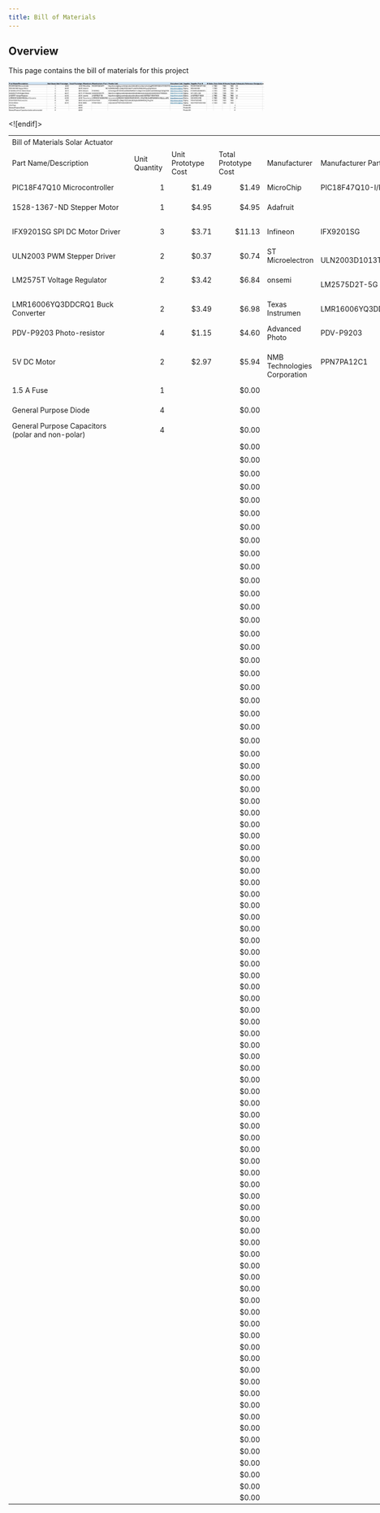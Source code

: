 ```yaml
---
title: Bill of Materials
---
```

## Overview
This page contains the bill of materials for this project 

![BOM](./assets/images/image_2025-03-01_002223252.jpg)



<html xmlns:v="urn:schemas-microsoft-com:vml"
xmlns:o="urn:schemas-microsoft-com:office:office"
xmlns:x="urn:schemas-microsoft-com:office:excel"
xmlns="http://www.w3.org/TR/REC-html40">

<head>
<meta http-equiv=Content-Type content="text/html; charset=windows-1252">
<meta name=ProgId content=Excel.Sheet>
<meta name=Generator content="Microsoft Excel 15">
<link id=Main-File rel=Main-File
href="../Bill%20of%20Materials%20Solar%20Actuator.htm">
<link rel=File-List href=filelist.xml>
<link rel=Stylesheet href=stylesheet.css>
<style>
<!--table
	{mso-displayed-decimal-separator:"\.";
	mso-displayed-thousand-separator:"\,";}
@page
	{margin:.75in .7in .75in .7in;
	mso-header-margin:.3in;
	mso-footer-margin:.3in;}
-->
</style>
<![if !supportTabStrip]><script language="JavaScript">
<!--
function fnUpdateTabs()
 {
  if (parent.window.g_iIEVer>=4) {
   if (parent.document.readyState=="complete"
    && parent.frames['frTabs'].document.readyState=="complete")
   parent.fnSetActiveSheet(0);
  else
   window.setTimeout("fnUpdateTabs();",150);
 }
}

if (window.name!="frSheet")
 window.location.replace("../Bill%20of%20Materials%20Solar%20Actuator.htm");
else
 fnUpdateTabs();
//-->
</script>
<![endif]>
</head>

<body link="#0563C1" vlink="#954F72">

<table border=0 cellpadding=0 cellspacing=0 width=2262 style='border-collapse:
 collapse;table-layout:fixed;width:1697pt'>
 <col width=341 style='mso-width-source:userset;mso-width-alt:12117;width:256pt'>
 <col width=80 style='mso-width-source:userset;mso-width-alt:2844;width:60pt'>
 <col width=116 style='mso-width-source:userset;mso-width-alt:4124;width:87pt'>
 <col width=122 style='mso-width-source:userset;mso-width-alt:4323;width:91pt'>
 <col width=80 style='mso-width-source:userset;mso-width-alt:2844;width:60pt'>
 <col width=146 style='mso-width-source:userset;mso-width-alt:5205;width:110pt'>
 <col width=553 style='mso-width-source:userset;mso-width-alt:19655;width:415pt'>
 <col width=116 style='mso-width-source:userset;mso-width-alt:4124;width:87pt'>
 <col width=66 style='mso-width-source:userset;mso-width-alt:2360;width:50pt'>
 <col width=144 style='mso-width-source:userset;mso-width-alt:5120;width:108pt'>
 <col width=61 style='mso-width-source:userset;mso-width-alt:2161;width:46pt'>
 <col width=80 style='mso-width-source:userset;mso-width-alt:2844;width:60pt'>
 <col width=67 style='mso-width-source:userset;mso-width-alt:2389;width:50pt'>
 <col width=50 style='mso-width-source:userset;mso-width-alt:1763;width:37pt'>
 <col width=240 style='mso-width-source:userset;mso-width-alt:8533;width:180pt'>
 <tr height=21 style='mso-height-source:userset;height:15.75pt'>
  <td colspan=15 height=21 class=xl77 width=2262 style='height:15.75pt;
  width:1697pt'>Bill of Materials Solar Actuator</td>
 </tr>
 <tr height=21 style='mso-height-source:userset;height:15.75pt'>
  <td height=21 class=xl65 style='height:15.75pt'>Part Name/Description</td>
  <td class=xl65>Unit Quantity</td>
  <td class=xl65>Unit Prototype Cost</td>
  <td class=xl65>Total Prototype Cost</td>
  <td class=xl65>Manufacturer</td>
  <td class=xl65>Manufacturer Part #</td>
  <td class=xl65>Vendor Link</td>
  <td class=xl65>Datasheet Link</td>
  <td class=xl65>Supplier</td>
  <td class=xl65>Supplier Part #</td>
  <td class=xl65># Ordered</td>
  <td class=xl65>Date Ordered</td>
  <td class=xl65># Received</td>
  <td class=xl65>Surplus</td>
  <td class=xl65>Schematic Reference Designators</td>
 </tr>
 <tr height=21 style='mso-height-source:userset;height:15.75pt'>
  <td height=21 class=xl66 style='height:15.75pt'>PIC18F47Q10 Microcontroller</td>
  <td class=xl67 align=right>1</td>
  <td class=xl68 align=right>$1.49</td>
  <td class=xl68 align=right>$1.49</td>
  <td class=xl66>MicroChip</td>
  <td class=xl66>PIC18F47Q10-I/PT</td>
  <td>https://www.digikey.com/en/products/detail/microchip-technology/PIC18F47Q10-I-PT/10187786</td>
  <td class=xl70><a
  href="https://ww1.microchip.com/downloads/en/DeviceDoc/PIC18F27-47Q10-Data-Sheet-40002043E.pdf"
  target="_parent">https://ww1.microchip.co<span style='display:none'>m/downloads/en/DeviceDoc/PIC18F27-47Q10-Data-Sheet-40002043E.pdf</span></a></td>
  <td class=xl66>Digikey</td>
  <td class=xl66>PIC18F47Q10-I/PT-ND</td>
  <td class=xl66 align=right>2</td>
  <td class=xl69>TBD</td>
  <td class=xl66>TBD</td>
  <td class=xl67>TBD</td>
  <td class=xl66>U4</td>
 </tr>
 <tr height=21 style='mso-height-source:userset;height:15.75pt'>
  <td height=21 class=xl66 style='height:15.75pt'>1528-1367-ND Stepper Motor</td>
  <td class=xl67 align=right>1</td>
  <td class=xl68 align=right>$4.95</td>
  <td class=xl68 align=right>$4.95</td>
  <td class=xl72>Adafruit</td>
  <td class=xl66 align=right>918</td>
  <td class=xl71 width=553 style='width:415pt'>https://www.digikey.com/en/products/detail/adafruit-industries-llc/918/5629415?s=N4IgTCBcDaIIwFYwA4C0cDMA2A7KgcgCIgC6AvkA</td>
  <td class=xl70><a
  href="https://mm.digikey.com/Volume0/opasdata/d220001/medias/docus/1861/918_Web.pdf"
  target="_parent">https://mm.digikey.com/<span style='display:none'>Volume0/opasdata/d220001/medias/docus/1861/918_Web.pdf</span></a></td>
  <td class=xl72>Digikey</td>
  <td class=xl72>1528-1367-ND</td>
  <td class=xl66 align=right>1</td>
  <td class=xl73>TBD</td>
  <td class=xl72>TBD</td>
  <td class=xl72>TBD</td>
  <td class=xl72>P4</td>
 </tr>
 <tr height=21 style='mso-height-source:userset;height:15.75pt'>
  <td height=21 class=xl72 style='height:15.75pt'>IFX9201SG SPI DC Motor Driver</td>
  <td class=xl67 align=right>3</td>
  <td class=xl68 align=right>$3.71</td>
  <td class=xl68 align=right>$11.13</td>
  <td class=xl72>Infineon</td>
  <td class=xl72>IFX9201SG</td>
  <td class=xl71 width=553 style='width:415pt'>https://www.digikey.com/en/products/detail/infineon-technologies/IFX9201SGAUMA1/5415542?s=N4IgTCBcDaIJIDEAaBOMAGAjAZQOIgF0BfIA</td>
  <td class=xl70><a
  href="https://www.infineon.com/dgdl/Infineon-IFX9201SG-DS-v01_01-EN.pdf?fileId=5546d4624cb7f111014d2e8916795dea&amp;ack=t"
  target="_parent">https://www.infineon.co<span style='display:none'>m/dgdl/Infineon-IFX9201SG-DS-v01_01-EN.pdf?fileId=5546d4624cb7f111014d2e8916795dea&amp;ack=t</span></a></td>
  <td class=xl72>Digikey</td>
  <td class=xl74 width=144 style='width:108pt'>	<br>
    IFX9201SGAUMA1TR-ND</td>
  <td class=xl66 align=right>3</td>
  <td class=xl73>TBD</td>
  <td class=xl72>TBD</td>
  <td class=xl72>TBD</td>
  <td class=xl72>U1</td>
 </tr>
 <tr height=21 style='mso-height-source:userset;height:15.75pt'>
  <td height=21 class=xl72 style='height:15.75pt'>ULN2003 PWM Stepper Driver</td>
  <td class=xl67 align=right>2</td>
  <td class=xl68 align=right>$0.37</td>
  <td class=xl68 align=right>$0.74</td>
  <td class=xl72>ST Microelectron<span style='display:none'>ics</span></td>
  <td class=xl74 width=146 style='width:110pt'>	<br>
    ULN2003D1013TR</td>
  <td>https://www.digikey.com/en/products/detail/stmicroelectronics/ULN2003D1013TR/599284</td>
  <td class=xl70><a
  href="https://www.st.com/content/ccc/resource/technical/document/datasheet/f3/6e/c8/64/4d/b3/4e/38/CD00001244.pdf/files/CD00001244.pdf/jcr:content/translations/en.CD00001244.pdf"
  target="_parent">https://www.st.com/cont<span style='display:none'>ent/ccc/resource/technical/document/datasheet/f3/6e/c8/64/4d/b3/4e/38/CD00001244.pdf/files/CD00001244.pdf/jcr:content/translations/en.CD00001244.pdf</span></a></td>
  <td class=xl72>Digikey</td>
  <td class=xl72>497-2345-2-ND</td>
  <td class=xl66 align=right>2</td>
  <td class=xl73>TBD</td>
  <td class=xl72>TDB</td>
  <td class=xl72>TBD</td>
  <td class=xl66></td>
 </tr>
 <tr height=21 style='mso-height-source:userset;height:15.75pt'>
  <td height=21 class=xl72 style='height:15.75pt'>LM2575T Voltage Regulator</td>
  <td class=xl67 align=right>2</td>
  <td class=xl68 align=right>$3.42</td>
  <td class=xl68 align=right>$6.84</td>
  <td class=xl72>onsemi</td>
  <td class=xl74 width=146 style='width:110pt'>	<br>
    LM2575D2T-5G</td>
  <td>https://www.digikey.com/en/products/detail/onsemi/LM2575D2T-5G/1476689</td>
  <td class=xl70><a href="https://www.onsemi.com/pdf/datasheet/lm2575-d.pdf"
  target="_parent">https://www.onsemi.com<span style='display:none'>/pdf/datasheet/lm2575-d.pdf</span></a></td>
  <td class=xl72>Digikey</td>
  <td class=xl74 width=144 style='width:108pt'>	<br>
    LM2575D2T-5GOS-ND</td>
  <td class=xl66 align=right>2</td>
  <td class=xl73>TBD</td>
  <td class=xl72>TBD</td>
  <td class=xl72>TBD</td>
  <td class=xl72>U3</td>
 </tr>
 <tr height=21 style='mso-height-source:userset;height:15.75pt'>
  <td height=21 class=xl72 style='height:15.75pt'>LMR16006YQ3DDCRQ1 Buck
  Converter</td>
  <td class=xl67 align=right>2</td>
  <td class=xl68 align=right>$3.49</td>
  <td class=xl68 align=right>$6.98</td>
  <td class=xl72>Texas Instrumen<span style='display:none'>ts</span></td>
  <td class=xl72>LMR16006YQ3DDCRQ1</td>
  <td class=xl71 width=553 style='width:415pt'>https://www.digikey.com/en/products/detail/texas-instruments/LMR16006YQ3DDCRQ1/5395814?s=N4IgTCBcDaIDIFkBKBGAbABg2gmgRQGYARIgYSTxRAF0BfIA</td>
  <td class=xl70><a
  href="https://www.ti.com/general/docs/suppproductinfo.tsp?distId=10&amp;gotoUrl=https%3A%2F%2Fwww.ti.com%2Flit%2Fgpn%2Flmr16006y-q1"
  target="_parent">https://www.ti.com/gener<span style='display:none'>al/docs/suppproductinfo.tsp?distId=10&amp;gotoUrl=https%3A%2F%2Fwww.ti.com%2Flit%2Fgpn%2Flmr16006y-q1</span></a></td>
  <td class=xl72>Digikey</td>
  <td class=xl74 width=144 style='width:108pt'>	<br>
    296-42514-2-ND</td>
  <td class=xl66 align=right>2</td>
  <td class=xl73>TBD</td>
  <td class=xl72>TBD</td>
  <td class=xl72>TBD</td>
  <td class=xl66>S1</td>
 </tr>
 <tr height=21 style='mso-height-source:userset;height:15.75pt'>
  <td height=21 class=xl72 style='height:15.75pt'>PDV-P9203 Photo-resistor</td>
  <td class=xl67 align=right>4</td>
  <td class=xl68 align=right>$1.15</td>
  <td class=xl68 align=right>$4.60</td>
  <td class=xl72>Advanced Photo<span style='display:none'>nix</span></td>
  <td class=xl72>PDV-P9203</td>
  <td class=xl71 width=553 style='width:415pt'>https://www.digikey.com/en/products/detail/advanced-photonix/PDV-P9203/480628?s=N4IgTCBcDaIAoBEBqBaOBOMAGAzCAugL5A</td>
  <td class=xl70><a
  href="https://www.advancedphotonix.com/wp-content/uploads/2015/07/DS-PDV-P9203.pdf"
  target="_parent">https://www.advancedph<span style='display:none'>otonix.com/wp-content/uploads/2015/07/DS-PDV-P9203.pdf</span></a></td>
  <td class=xl72>Digikey</td>
  <td class=xl74 width=144 style='width:108pt'>	<br>
    PDV-P9203-ND</td>
  <td class=xl66 align=right>4</td>
  <td class=xl73>TBD</td>
  <td class=xl72>TBD</td>
  <td class=xl72>TBD</td>
  <td class=xl66></td>
 </tr>
 <tr height=21 style='mso-height-source:userset;height:15.75pt'>
  <td height=21 class=xl72 style='height:15.75pt'>5V DC Motor</td>
  <td class=xl67 align=right>2</td>
  <td class=xl68 align=right>$2.97</td>
  <td class=xl68 align=right>$5.94</td>
  <td class=xl75 width=80 style='width:60pt'>	<br>
    NMB Technologies Corporation</td>
  <td class=xl72>PPN7PA12C1</td>
  <td class=xl71 width=553 style='width:415pt'>https://www.digikey.com/en/products/detail/nmb-technologies-corporation/PPN7PA12C1/2417079</td>
  <td class=xl70><a
  href="https://mm.digikey.com/Volume0/opasdata/d220001/medias/docus/6448/ppn7%20Datasheet.pdf"
  target="_parent">https://mm.digikey.com/<span style='display:none'>Volume0/opasdata/d220001/medias/docus/6448/ppn7%20Datasheet.pdf</span></a></td>
  <td class=xl72>Digikey</td>
  <td class=xl75 width=144 style='width:108pt'>	<br>
    942-PPN7PA12C1-ND</td>
  <td class=xl72 align=right>2</td>
  <td class=xl73>TBD</td>
  <td class=xl72>TBD</td>
  <td class=xl76>TBD</td>
  <td></td>
 </tr>
 <tr height=21 style='mso-height-source:userset;height:15.75pt'>
  <td height=21 class=xl72 style='height:15.75pt'>1.5 A Fuse</td>
  <td class=xl67 align=right>1</td>
  <td class=xl68></td>
  <td class=xl68 align=right>$0.00</td>
  <td colspan=4 style='mso-ignore:colspan'></td>
  <td class=xl72>Peralta 109</td>
  <td colspan=2 style='mso-ignore:colspan'></td>
  <td class=xl69></td>
  <td></td>
  <td class=xl67 align=right>-1</td>
  <td></td>
 </tr>
 <tr height=21 style='mso-height-source:userset;height:15.75pt'>
  <td height=21 class=xl72 style='height:15.75pt'>General Purpose Diode</td>
  <td class=xl67 align=right>4</td>
  <td class=xl68></td>
  <td class=xl68 align=right>$0.00</td>
  <td colspan=4 style='mso-ignore:colspan'></td>
  <td class=xl72>Peralta 109</td>
  <td colspan=2 style='mso-ignore:colspan'></td>
  <td class=xl69></td>
  <td></td>
  <td class=xl67 align=right>-4</td>
  <td></td>
 </tr>
 <tr height=21 style='mso-height-source:userset;height:15.75pt'>
  <td height=21 class=xl66 style='height:15.75pt'>General Purpose Capacitors
  (polar and non-polar)</td>
  <td class=xl67 align=right>4</td>
  <td class=xl68></td>
  <td class=xl68 align=right>$0.00</td>
  <td colspan=4 style='mso-ignore:colspan'></td>
  <td class=xl72>Peralta 109</td>
  <td colspan=2 style='mso-ignore:colspan'></td>
  <td class=xl69></td>
  <td></td>
  <td class=xl67 align=right>-4</td>
  <td></td>
 </tr>
 <tr height=21 style='mso-height-source:userset;height:15.75pt'>
  <td height=21 style='height:15.75pt'></td>
  <td class=xl67></td>
  <td class=xl68></td>
  <td class=xl68 align=right>$0.00</td>
  <td colspan=7 style='mso-ignore:colspan'></td>
  <td class=xl69></td>
  <td></td>
  <td class=xl67 align=right>0</td>
  <td></td>
 </tr>
 <tr height=21 style='mso-height-source:userset;height:15.75pt'>
  <td height=21 style='height:15.75pt'></td>
  <td class=xl67></td>
  <td class=xl68></td>
  <td class=xl68 align=right>$0.00</td>
  <td colspan=7 style='mso-ignore:colspan'></td>
  <td class=xl69></td>
  <td></td>
  <td class=xl67 align=right>0</td>
  <td></td>
 </tr>
 <tr height=21 style='mso-height-source:userset;height:15.75pt'>
  <td height=21 style='height:15.75pt'></td>
  <td class=xl67></td>
  <td class=xl68></td>
  <td class=xl68 align=right>$0.00</td>
  <td colspan=7 style='mso-ignore:colspan'></td>
  <td class=xl69></td>
  <td></td>
  <td class=xl67 align=right>0</td>
  <td></td>
 </tr>
 <tr height=21 style='mso-height-source:userset;height:15.75pt'>
  <td height=21 style='height:15.75pt'></td>
  <td class=xl67></td>
  <td class=xl68></td>
  <td class=xl68 align=right>$0.00</td>
  <td colspan=7 style='mso-ignore:colspan'></td>
  <td class=xl69></td>
  <td></td>
  <td class=xl67 align=right>0</td>
  <td></td>
 </tr>
 <tr height=21 style='mso-height-source:userset;height:15.75pt'>
  <td height=21 style='height:15.75pt'></td>
  <td class=xl67></td>
  <td class=xl68></td>
  <td class=xl68 align=right>$0.00</td>
  <td colspan=7 style='mso-ignore:colspan'></td>
  <td class=xl69></td>
  <td></td>
  <td class=xl67 align=right>0</td>
  <td></td>
 </tr>
 <tr height=21 style='mso-height-source:userset;height:15.75pt'>
  <td height=21 style='height:15.75pt'></td>
  <td class=xl67></td>
  <td class=xl68></td>
  <td class=xl68 align=right>$0.00</td>
  <td colspan=7 style='mso-ignore:colspan'></td>
  <td class=xl69></td>
  <td></td>
  <td class=xl67 align=right>0</td>
  <td></td>
 </tr>
 <tr height=21 style='mso-height-source:userset;height:15.75pt'>
  <td height=21 style='height:15.75pt'></td>
  <td class=xl67></td>
  <td class=xl68></td>
  <td class=xl68 align=right>$0.00</td>
  <td colspan=7 style='mso-ignore:colspan'></td>
  <td class=xl69></td>
  <td></td>
  <td class=xl67 align=right>0</td>
  <td></td>
 </tr>
 <tr height=21 style='mso-height-source:userset;height:15.75pt'>
  <td height=21 style='height:15.75pt'></td>
  <td class=xl67></td>
  <td class=xl68></td>
  <td class=xl68 align=right>$0.00</td>
  <td colspan=7 style='mso-ignore:colspan'></td>
  <td class=xl69></td>
  <td></td>
  <td class=xl67 align=right>0</td>
  <td></td>
 </tr>
 <tr height=21 style='mso-height-source:userset;height:15.75pt'>
  <td height=21 style='height:15.75pt'></td>
  <td class=xl67></td>
  <td class=xl68></td>
  <td class=xl68 align=right>$0.00</td>
  <td colspan=7 style='mso-ignore:colspan'></td>
  <td class=xl69></td>
  <td></td>
  <td class=xl67 align=right>0</td>
  <td></td>
 </tr>
 <tr height=21 style='mso-height-source:userset;height:15.75pt'>
  <td height=21 style='height:15.75pt'></td>
  <td class=xl67></td>
  <td class=xl68></td>
  <td class=xl68 align=right>$0.00</td>
  <td colspan=7 style='mso-ignore:colspan'></td>
  <td class=xl69></td>
  <td></td>
  <td class=xl67 align=right>0</td>
  <td></td>
 </tr>
 <tr height=21 style='mso-height-source:userset;height:15.75pt'>
  <td height=21 style='height:15.75pt'></td>
  <td class=xl67></td>
  <td class=xl68></td>
  <td class=xl68 align=right>$0.00</td>
  <td colspan=7 style='mso-ignore:colspan'></td>
  <td class=xl69></td>
  <td></td>
  <td class=xl67 align=right>0</td>
  <td></td>
 </tr>
 <tr height=21 style='mso-height-source:userset;height:15.75pt'>
  <td height=21 style='height:15.75pt'></td>
  <td class=xl67></td>
  <td class=xl68></td>
  <td class=xl68 align=right>$0.00</td>
  <td colspan=7 style='mso-ignore:colspan'></td>
  <td class=xl69></td>
  <td></td>
  <td class=xl67 align=right>0</td>
  <td></td>
 </tr>
 <tr height=21 style='mso-height-source:userset;height:15.75pt'>
  <td height=21 style='height:15.75pt'></td>
  <td class=xl67></td>
  <td class=xl68></td>
  <td class=xl68 align=right>$0.00</td>
  <td colspan=7 style='mso-ignore:colspan'></td>
  <td class=xl69></td>
  <td></td>
  <td class=xl67 align=right>0</td>
  <td></td>
 </tr>
 <tr height=21 style='mso-height-source:userset;height:15.75pt'>
  <td height=21 style='height:15.75pt'></td>
  <td class=xl67></td>
  <td class=xl68></td>
  <td class=xl68 align=right>$0.00</td>
  <td colspan=7 style='mso-ignore:colspan'></td>
  <td class=xl69></td>
  <td></td>
  <td class=xl67 align=right>0</td>
  <td></td>
 </tr>
 <tr height=21 style='mso-height-source:userset;height:15.75pt'>
  <td height=21 style='height:15.75pt'></td>
  <td class=xl67></td>
  <td class=xl68></td>
  <td class=xl68 align=right>$0.00</td>
  <td colspan=7 style='mso-ignore:colspan'></td>
  <td class=xl69></td>
  <td></td>
  <td class=xl67 align=right>0</td>
  <td></td>
 </tr>
 <tr height=21 style='mso-height-source:userset;height:15.75pt'>
  <td height=21 style='height:15.75pt'></td>
  <td class=xl67></td>
  <td class=xl68></td>
  <td class=xl68 align=right>$0.00</td>
  <td colspan=7 style='mso-ignore:colspan'></td>
  <td class=xl69></td>
  <td></td>
  <td class=xl67 align=right>0</td>
  <td></td>
 </tr>
 <tr height=21 style='mso-height-source:userset;height:15.75pt'>
  <td height=21 style='height:15.75pt'></td>
  <td class=xl67></td>
  <td class=xl68></td>
  <td class=xl68 align=right>$0.00</td>
  <td colspan=7 style='mso-ignore:colspan'></td>
  <td class=xl69></td>
  <td></td>
  <td class=xl67 align=right>0</td>
  <td></td>
 </tr>
 <tr height=21 style='mso-height-source:userset;height:15.75pt'>
  <td height=21 style='height:15.75pt'></td>
  <td class=xl67></td>
  <td class=xl68></td>
  <td class=xl68 align=right>$0.00</td>
  <td colspan=7 style='mso-ignore:colspan'></td>
  <td class=xl69></td>
  <td></td>
  <td class=xl67 align=right>0</td>
  <td></td>
 </tr>
 <tr height=21 style='mso-height-source:userset;height:15.75pt'>
  <td height=21 style='height:15.75pt'></td>
  <td class=xl67></td>
  <td class=xl68></td>
  <td class=xl68 align=right>$0.00</td>
  <td colspan=7 style='mso-ignore:colspan'></td>
  <td class=xl69></td>
  <td></td>
  <td class=xl67 align=right>0</td>
  <td></td>
 </tr>
 <tr height=21 style='mso-height-source:userset;height:15.75pt'>
  <td height=21 style='height:15.75pt'></td>
  <td class=xl67></td>
  <td class=xl68></td>
  <td class=xl68 align=right>$0.00</td>
  <td colspan=7 style='mso-ignore:colspan'></td>
  <td class=xl69></td>
  <td></td>
  <td class=xl67 align=right>0</td>
  <td></td>
 </tr>
 <tr height=21 style='mso-height-source:userset;height:15.75pt'>
  <td height=21 style='height:15.75pt'></td>
  <td class=xl67></td>
  <td class=xl68></td>
  <td class=xl68 align=right>$0.00</td>
  <td colspan=7 style='mso-ignore:colspan'></td>
  <td class=xl69></td>
  <td></td>
  <td class=xl67 align=right>0</td>
  <td></td>
 </tr>
 <tr height=21 style='mso-height-source:userset;height:15.75pt'>
  <td height=21 style='height:15.75pt'></td>
  <td class=xl67></td>
  <td class=xl68></td>
  <td class=xl68 align=right>$0.00</td>
  <td colspan=7 style='mso-ignore:colspan'></td>
  <td class=xl69></td>
  <td></td>
  <td class=xl67 align=right>0</td>
  <td></td>
 </tr>
 <tr height=21 style='mso-height-source:userset;height:15.75pt'>
  <td height=21 style='height:15.75pt'></td>
  <td class=xl67></td>
  <td class=xl68></td>
  <td class=xl68 align=right>$0.00</td>
  <td colspan=7 style='mso-ignore:colspan'></td>
  <td class=xl69></td>
  <td></td>
  <td class=xl67 align=right>0</td>
  <td></td>
 </tr>
 <tr height=21 style='mso-height-source:userset;height:15.75pt'>
  <td height=21 style='height:15.75pt'></td>
  <td class=xl67></td>
  <td class=xl68></td>
  <td class=xl68 align=right>$0.00</td>
  <td colspan=7 style='mso-ignore:colspan'></td>
  <td class=xl69></td>
  <td></td>
  <td class=xl67 align=right>0</td>
  <td></td>
 </tr>
 <tr height=18 style='height:13.2pt'>
  <td height=18 style='height:13.2pt'></td>
  <td class=xl67></td>
  <td class=xl68></td>
  <td class=xl68 align=right>$0.00</td>
  <td colspan=7 style='mso-ignore:colspan'></td>
  <td class=xl69></td>
  <td></td>
  <td class=xl67 align=right>0</td>
  <td></td>
 </tr>
 <tr height=18 style='height:13.2pt'>
  <td height=18 style='height:13.2pt'></td>
  <td class=xl67></td>
  <td class=xl68></td>
  <td class=xl68 align=right>$0.00</td>
  <td colspan=7 style='mso-ignore:colspan'></td>
  <td class=xl69></td>
  <td></td>
  <td class=xl67 align=right>0</td>
  <td></td>
 </tr>
 <tr height=18 style='height:13.2pt'>
  <td height=18 style='height:13.2pt'></td>
  <td class=xl67></td>
  <td class=xl68></td>
  <td class=xl68 align=right>$0.00</td>
  <td colspan=7 style='mso-ignore:colspan'></td>
  <td class=xl69></td>
  <td></td>
  <td class=xl67 align=right>0</td>
  <td></td>
 </tr>
 <tr height=18 style='height:13.2pt'>
  <td height=18 style='height:13.2pt'></td>
  <td class=xl67></td>
  <td class=xl68></td>
  <td class=xl68 align=right>$0.00</td>
  <td colspan=7 style='mso-ignore:colspan'></td>
  <td class=xl69></td>
  <td></td>
  <td class=xl67 align=right>0</td>
  <td></td>
 </tr>
 <tr height=18 style='height:13.2pt'>
  <td height=18 style='height:13.2pt'></td>
  <td class=xl67></td>
  <td class=xl68></td>
  <td class=xl68 align=right>$0.00</td>
  <td colspan=7 style='mso-ignore:colspan'></td>
  <td class=xl69></td>
  <td></td>
  <td class=xl67 align=right>0</td>
  <td></td>
 </tr>
 <tr height=18 style='height:13.2pt'>
  <td height=18 style='height:13.2pt'></td>
  <td class=xl67></td>
  <td class=xl68></td>
  <td class=xl68 align=right>$0.00</td>
  <td colspan=7 style='mso-ignore:colspan'></td>
  <td class=xl69></td>
  <td></td>
  <td class=xl67 align=right>0</td>
  <td></td>
 </tr>
 <tr height=18 style='height:13.2pt'>
  <td height=18 style='height:13.2pt'></td>
  <td class=xl67></td>
  <td class=xl68></td>
  <td class=xl68 align=right>$0.00</td>
  <td colspan=7 style='mso-ignore:colspan'></td>
  <td class=xl69></td>
  <td></td>
  <td class=xl67 align=right>0</td>
  <td></td>
 </tr>
 <tr height=18 style='height:13.2pt'>
  <td height=18 style='height:13.2pt'></td>
  <td class=xl67></td>
  <td class=xl68></td>
  <td class=xl68 align=right>$0.00</td>
  <td colspan=7 style='mso-ignore:colspan'></td>
  <td class=xl69></td>
  <td></td>
  <td class=xl67 align=right>0</td>
  <td></td>
 </tr>
 <tr height=18 style='height:13.2pt'>
  <td height=18 style='height:13.2pt'></td>
  <td class=xl67></td>
  <td class=xl68></td>
  <td class=xl68 align=right>$0.00</td>
  <td colspan=7 style='mso-ignore:colspan'></td>
  <td class=xl69></td>
  <td></td>
  <td class=xl67 align=right>0</td>
  <td></td>
 </tr>
 <tr height=18 style='height:13.2pt'>
  <td height=18 style='height:13.2pt'></td>
  <td class=xl67></td>
  <td class=xl68></td>
  <td class=xl68 align=right>$0.00</td>
  <td colspan=7 style='mso-ignore:colspan'></td>
  <td class=xl69></td>
  <td></td>
  <td class=xl67 align=right>0</td>
  <td></td>
 </tr>
 <tr height=18 style='height:13.2pt'>
  <td height=18 style='height:13.2pt'></td>
  <td class=xl67></td>
  <td class=xl68></td>
  <td class=xl68 align=right>$0.00</td>
  <td colspan=7 style='mso-ignore:colspan'></td>
  <td class=xl69></td>
  <td></td>
  <td class=xl67 align=right>0</td>
  <td></td>
 </tr>
 <tr height=18 style='height:13.2pt'>
  <td height=18 style='height:13.2pt'></td>
  <td class=xl67></td>
  <td class=xl68></td>
  <td class=xl68 align=right>$0.00</td>
  <td colspan=7 style='mso-ignore:colspan'></td>
  <td class=xl69></td>
  <td></td>
  <td class=xl67 align=right>0</td>
  <td></td>
 </tr>
 <tr height=18 style='height:13.2pt'>
  <td height=18 style='height:13.2pt'></td>
  <td class=xl67></td>
  <td class=xl68></td>
  <td class=xl68 align=right>$0.00</td>
  <td colspan=7 style='mso-ignore:colspan'></td>
  <td class=xl69></td>
  <td></td>
  <td class=xl67 align=right>0</td>
  <td></td>
 </tr>
 <tr height=18 style='height:13.2pt'>
  <td height=18 style='height:13.2pt'></td>
  <td class=xl67></td>
  <td class=xl68></td>
  <td class=xl68 align=right>$0.00</td>
  <td colspan=7 style='mso-ignore:colspan'></td>
  <td class=xl69></td>
  <td></td>
  <td class=xl67 align=right>0</td>
  <td></td>
 </tr>
 <tr height=18 style='height:13.2pt'>
  <td height=18 style='height:13.2pt'></td>
  <td class=xl67></td>
  <td class=xl68></td>
  <td class=xl68 align=right>$0.00</td>
  <td colspan=7 style='mso-ignore:colspan'></td>
  <td class=xl69></td>
  <td></td>
  <td class=xl67 align=right>0</td>
  <td></td>
 </tr>
 <tr height=18 style='height:13.2pt'>
  <td height=18 style='height:13.2pt'></td>
  <td class=xl67></td>
  <td class=xl68></td>
  <td class=xl68 align=right>$0.00</td>
  <td colspan=7 style='mso-ignore:colspan'></td>
  <td class=xl69></td>
  <td></td>
  <td class=xl67 align=right>0</td>
  <td></td>
 </tr>
 <tr height=18 style='height:13.2pt'>
  <td height=18 style='height:13.2pt'></td>
  <td class=xl67></td>
  <td class=xl68></td>
  <td class=xl68 align=right>$0.00</td>
  <td colspan=7 style='mso-ignore:colspan'></td>
  <td class=xl69></td>
  <td></td>
  <td class=xl67 align=right>0</td>
  <td></td>
 </tr>
 <tr height=18 style='height:13.2pt'>
  <td height=18 style='height:13.2pt'></td>
  <td class=xl67></td>
  <td class=xl68></td>
  <td class=xl68 align=right>$0.00</td>
  <td colspan=7 style='mso-ignore:colspan'></td>
  <td class=xl69></td>
  <td></td>
  <td class=xl67 align=right>0</td>
  <td></td>
 </tr>
 <tr height=18 style='height:13.2pt'>
  <td height=18 style='height:13.2pt'></td>
  <td class=xl67></td>
  <td class=xl68></td>
  <td class=xl68 align=right>$0.00</td>
  <td colspan=7 style='mso-ignore:colspan'></td>
  <td class=xl69></td>
  <td></td>
  <td class=xl67 align=right>0</td>
  <td></td>
 </tr>
 <tr height=18 style='height:13.2pt'>
  <td height=18 style='height:13.2pt'></td>
  <td class=xl67></td>
  <td class=xl68></td>
  <td class=xl68 align=right>$0.00</td>
  <td colspan=7 style='mso-ignore:colspan'></td>
  <td class=xl69></td>
  <td></td>
  <td class=xl67 align=right>0</td>
  <td></td>
 </tr>
 <tr height=18 style='height:13.2pt'>
  <td height=18 style='height:13.2pt'></td>
  <td class=xl67></td>
  <td class=xl68></td>
  <td class=xl68 align=right>$0.00</td>
  <td colspan=7 style='mso-ignore:colspan'></td>
  <td class=xl69></td>
  <td></td>
  <td class=xl67 align=right>0</td>
  <td></td>
 </tr>
 <tr height=18 style='height:13.2pt'>
  <td height=18 style='height:13.2pt'></td>
  <td class=xl67></td>
  <td class=xl68></td>
  <td class=xl68 align=right>$0.00</td>
  <td colspan=7 style='mso-ignore:colspan'></td>
  <td class=xl69></td>
  <td></td>
  <td class=xl67 align=right>0</td>
  <td></td>
 </tr>
 <tr height=18 style='height:13.2pt'>
  <td height=18 style='height:13.2pt'></td>
  <td class=xl67></td>
  <td class=xl68></td>
  <td class=xl68 align=right>$0.00</td>
  <td colspan=7 style='mso-ignore:colspan'></td>
  <td class=xl69></td>
  <td></td>
  <td class=xl67 align=right>0</td>
  <td></td>
 </tr>
 <tr height=18 style='height:13.2pt'>
  <td height=18 style='height:13.2pt'></td>
  <td class=xl67></td>
  <td class=xl68></td>
  <td class=xl68 align=right>$0.00</td>
  <td colspan=7 style='mso-ignore:colspan'></td>
  <td class=xl69></td>
  <td></td>
  <td class=xl67 align=right>0</td>
  <td></td>
 </tr>
 <tr height=18 style='height:13.2pt'>
  <td height=18 style='height:13.2pt'></td>
  <td class=xl67></td>
  <td class=xl68></td>
  <td class=xl68 align=right>$0.00</td>
  <td colspan=7 style='mso-ignore:colspan'></td>
  <td class=xl69></td>
  <td></td>
  <td class=xl67 align=right>0</td>
  <td></td>
 </tr>
 <tr height=18 style='height:13.2pt'>
  <td height=18 style='height:13.2pt'></td>
  <td class=xl67></td>
  <td class=xl68></td>
  <td class=xl68 align=right>$0.00</td>
  <td colspan=7 style='mso-ignore:colspan'></td>
  <td class=xl69></td>
  <td></td>
  <td class=xl67 align=right>0</td>
  <td></td>
 </tr>
 <tr height=18 style='height:13.2pt'>
  <td height=18 style='height:13.2pt'></td>
  <td class=xl67></td>
  <td class=xl68></td>
  <td class=xl68 align=right>$0.00</td>
  <td colspan=7 style='mso-ignore:colspan'></td>
  <td class=xl69></td>
  <td></td>
  <td class=xl67 align=right>0</td>
  <td></td>
 </tr>
 <tr height=18 style='height:13.2pt'>
  <td height=18 style='height:13.2pt'></td>
  <td class=xl67></td>
  <td class=xl68></td>
  <td class=xl68 align=right>$0.00</td>
  <td colspan=7 style='mso-ignore:colspan'></td>
  <td class=xl69></td>
  <td></td>
  <td class=xl67 align=right>0</td>
  <td></td>
 </tr>
 <tr height=18 style='height:13.2pt'>
  <td height=18 style='height:13.2pt'></td>
  <td class=xl67></td>
  <td class=xl68></td>
  <td class=xl68 align=right>$0.00</td>
  <td colspan=7 style='mso-ignore:colspan'></td>
  <td class=xl69></td>
  <td></td>
  <td class=xl67 align=right>0</td>
  <td></td>
 </tr>
 <tr height=18 style='height:13.2pt'>
  <td height=18 style='height:13.2pt'></td>
  <td class=xl67></td>
  <td class=xl68></td>
  <td class=xl68 align=right>$0.00</td>
  <td colspan=7 style='mso-ignore:colspan'></td>
  <td class=xl69></td>
  <td></td>
  <td class=xl67 align=right>0</td>
  <td></td>
 </tr>
 <tr height=18 style='height:13.2pt'>
  <td height=18 style='height:13.2pt'></td>
  <td class=xl67></td>
  <td class=xl68></td>
  <td class=xl68 align=right>$0.00</td>
  <td colspan=7 style='mso-ignore:colspan'></td>
  <td class=xl69></td>
  <td></td>
  <td class=xl67 align=right>0</td>
  <td></td>
 </tr>
 <tr height=18 style='height:13.2pt'>
  <td height=18 style='height:13.2pt'></td>
  <td class=xl67></td>
  <td class=xl68></td>
  <td class=xl68 align=right>$0.00</td>
  <td colspan=7 style='mso-ignore:colspan'></td>
  <td class=xl69></td>
  <td></td>
  <td class=xl67 align=right>0</td>
  <td></td>
 </tr>
 <tr height=18 style='height:13.2pt'>
  <td height=18 style='height:13.2pt'></td>
  <td class=xl67></td>
  <td class=xl68></td>
  <td class=xl68 align=right>$0.00</td>
  <td colspan=7 style='mso-ignore:colspan'></td>
  <td class=xl69></td>
  <td></td>
  <td class=xl67 align=right>0</td>
  <td></td>
 </tr>
 <tr height=18 style='height:13.2pt'>
  <td height=18 style='height:13.2pt'></td>
  <td class=xl67></td>
  <td class=xl68></td>
  <td class=xl68 align=right>$0.00</td>
  <td colspan=7 style='mso-ignore:colspan'></td>
  <td class=xl69></td>
  <td></td>
  <td class=xl67 align=right>0</td>
  <td></td>
 </tr>
 <tr height=18 style='height:13.2pt'>
  <td height=18 style='height:13.2pt'></td>
  <td class=xl67></td>
  <td class=xl68></td>
  <td class=xl68 align=right>$0.00</td>
  <td colspan=7 style='mso-ignore:colspan'></td>
  <td class=xl69></td>
  <td></td>
  <td class=xl67 align=right>0</td>
  <td></td>
 </tr>
 <tr height=18 style='height:13.2pt'>
  <td height=18 style='height:13.2pt'></td>
  <td class=xl67></td>
  <td class=xl68></td>
  <td class=xl68 align=right>$0.00</td>
  <td colspan=7 style='mso-ignore:colspan'></td>
  <td class=xl69></td>
  <td></td>
  <td class=xl67 align=right>0</td>
  <td></td>
 </tr>
 <tr height=18 style='height:13.2pt'>
  <td height=18 style='height:13.2pt'></td>
  <td class=xl67></td>
  <td class=xl68></td>
  <td class=xl68 align=right>$0.00</td>
  <td colspan=7 style='mso-ignore:colspan'></td>
  <td class=xl69></td>
  <td></td>
  <td class=xl67 align=right>0</td>
  <td></td>
 </tr>
 <tr height=18 style='height:13.2pt'>
  <td height=18 style='height:13.2pt'></td>
  <td class=xl67></td>
  <td class=xl68></td>
  <td class=xl68 align=right>$0.00</td>
  <td colspan=7 style='mso-ignore:colspan'></td>
  <td class=xl69></td>
  <td></td>
  <td class=xl67 align=right>0</td>
  <td></td>
 </tr>
 <tr height=18 style='height:13.2pt'>
  <td height=18 style='height:13.2pt'></td>
  <td class=xl67></td>
  <td class=xl68></td>
  <td class=xl68 align=right>$0.00</td>
  <td colspan=7 style='mso-ignore:colspan'></td>
  <td class=xl69></td>
  <td></td>
  <td class=xl67 align=right>0</td>
  <td></td>
 </tr>
 <tr height=18 style='height:13.2pt'>
  <td height=18 style='height:13.2pt'></td>
  <td class=xl67></td>
  <td class=xl68></td>
  <td class=xl68 align=right>$0.00</td>
  <td colspan=7 style='mso-ignore:colspan'></td>
  <td class=xl69></td>
  <td></td>
  <td class=xl67 align=right>0</td>
  <td></td>
 </tr>
 <tr height=18 style='height:13.2pt'>
  <td height=18 style='height:13.2pt'></td>
  <td class=xl67></td>
  <td class=xl68></td>
  <td class=xl68 align=right>$0.00</td>
  <td colspan=7 style='mso-ignore:colspan'></td>
  <td class=xl69></td>
  <td></td>
  <td class=xl67 align=right>0</td>
  <td></td>
 </tr>
 <tr height=18 style='height:13.2pt'>
  <td height=18 style='height:13.2pt'></td>
  <td class=xl67></td>
  <td class=xl68></td>
  <td class=xl68 align=right>$0.00</td>
  <td colspan=7 style='mso-ignore:colspan'></td>
  <td class=xl69></td>
  <td></td>
  <td class=xl67 align=right>0</td>
  <td></td>
 </tr>
 <tr height=18 style='height:13.2pt'>
  <td height=18 style='height:13.2pt'></td>
  <td class=xl67></td>
  <td class=xl68></td>
  <td class=xl68 align=right>$0.00</td>
  <td colspan=7 style='mso-ignore:colspan'></td>
  <td class=xl69></td>
  <td></td>
  <td class=xl67 align=right>0</td>
  <td></td>
 </tr>
 <tr height=18 style='height:13.2pt'>
  <td height=18 style='height:13.2pt'></td>
  <td class=xl67></td>
  <td class=xl68></td>
  <td class=xl68 align=right>$0.00</td>
  <td colspan=7 style='mso-ignore:colspan'></td>
  <td class=xl69></td>
  <td></td>
  <td class=xl67 align=right>0</td>
  <td></td>
 </tr>
 <tr height=18 style='height:13.2pt'>
  <td height=18 style='height:13.2pt'></td>
  <td class=xl67></td>
  <td class=xl68></td>
  <td class=xl68 align=right>$0.00</td>
  <td colspan=7 style='mso-ignore:colspan'></td>
  <td class=xl69></td>
  <td></td>
  <td class=xl67 align=right>0</td>
  <td></td>
 </tr>
 <tr height=18 style='height:13.2pt'>
  <td height=18 style='height:13.2pt'></td>
  <td class=xl67></td>
  <td class=xl68></td>
  <td class=xl68 align=right>$0.00</td>
  <td colspan=7 style='mso-ignore:colspan'></td>
  <td class=xl69></td>
  <td></td>
  <td class=xl67 align=right>0</td>
  <td></td>
 </tr>
 <tr height=18 style='height:13.2pt'>
  <td height=18 style='height:13.2pt'></td>
  <td class=xl67></td>
  <td class=xl68></td>
  <td class=xl68 align=right>$0.00</td>
  <td colspan=7 style='mso-ignore:colspan'></td>
  <td class=xl69></td>
  <td></td>
  <td class=xl67 align=right>0</td>
  <td></td>
 </tr>
 <tr height=18 style='height:13.2pt'>
  <td height=18 style='height:13.2pt'></td>
  <td class=xl67></td>
  <td class=xl68></td>
  <td class=xl68 align=right>$0.00</td>
  <td colspan=7 style='mso-ignore:colspan'></td>
  <td class=xl69></td>
  <td></td>
  <td class=xl67 align=right>0</td>
  <td></td>
 </tr>
 <tr height=18 style='height:13.2pt'>
  <td height=18 style='height:13.2pt'></td>
  <td class=xl67></td>
  <td class=xl68></td>
  <td class=xl68 align=right>$0.00</td>
  <td colspan=7 style='mso-ignore:colspan'></td>
  <td class=xl69></td>
  <td></td>
  <td class=xl67 align=right>0</td>
  <td></td>
 </tr>
 <tr height=18 style='height:13.2pt'>
  <td height=18 style='height:13.2pt'></td>
  <td class=xl67></td>
  <td class=xl68></td>
  <td class=xl68 align=right>$0.00</td>
  <td colspan=7 style='mso-ignore:colspan'></td>
  <td class=xl69></td>
  <td></td>
  <td class=xl67 align=right>0</td>
  <td></td>
 </tr>
 <tr height=18 style='height:13.2pt'>
  <td height=18 style='height:13.2pt'></td>
  <td class=xl67></td>
  <td class=xl68></td>
  <td class=xl68 align=right>$0.00</td>
  <td colspan=7 style='mso-ignore:colspan'></td>
  <td class=xl69></td>
  <td></td>
  <td class=xl67 align=right>0</td>
  <td></td>
 </tr>
 <tr height=18 style='height:13.2pt'>
  <td height=18 style='height:13.2pt'></td>
  <td class=xl67></td>
  <td class=xl68></td>
  <td class=xl68 align=right>$0.00</td>
  <td colspan=7 style='mso-ignore:colspan'></td>
  <td class=xl69></td>
  <td></td>
  <td class=xl67 align=right>0</td>
  <td></td>
 </tr>
 <tr height=18 style='height:13.2pt'>
  <td height=18 style='height:13.2pt'></td>
  <td class=xl67></td>
  <td class=xl68></td>
  <td class=xl68 align=right>$0.00</td>
  <td colspan=7 style='mso-ignore:colspan'></td>
  <td class=xl69></td>
  <td></td>
  <td class=xl67 align=right>0</td>
  <td></td>
 </tr>
 <tr height=18 style='height:13.2pt'>
  <td height=18 style='height:13.2pt'></td>
  <td class=xl67></td>
  <td class=xl68></td>
  <td class=xl68 align=right>$0.00</td>
  <td colspan=7 style='mso-ignore:colspan'></td>
  <td class=xl69></td>
  <td></td>
  <td class=xl67 align=right>0</td>
  <td></td>
 </tr>
 <tr height=18 style='height:13.2pt'>
  <td height=18 style='height:13.2pt'></td>
  <td class=xl67></td>
  <td class=xl68></td>
  <td class=xl68 align=right>$0.00</td>
  <td colspan=7 style='mso-ignore:colspan'></td>
  <td class=xl69></td>
  <td></td>
  <td class=xl67 align=right>0</td>
  <td></td>
 </tr>
 <tr height=18 style='height:13.2pt'>
  <td height=18 style='height:13.2pt'></td>
  <td class=xl67></td>
  <td class=xl68></td>
  <td class=xl68 align=right>$0.00</td>
  <td colspan=7 style='mso-ignore:colspan'></td>
  <td class=xl69></td>
  <td></td>
  <td class=xl67 align=right>0</td>
  <td></td>
 </tr>
 <tr height=18 style='height:13.2pt'>
  <td height=18 style='height:13.2pt'></td>
  <td class=xl67></td>
  <td class=xl68></td>
  <td class=xl68 align=right>$0.00</td>
  <td colspan=7 style='mso-ignore:colspan'></td>
  <td class=xl69></td>
  <td></td>
  <td class=xl67 align=right>0</td>
  <td></td>
 </tr>
 <tr height=18 style='height:13.2pt'>
  <td height=18 style='height:13.2pt'></td>
  <td class=xl67></td>
  <td class=xl68></td>
  <td class=xl68 align=right>$0.00</td>
  <td colspan=7 style='mso-ignore:colspan'></td>
  <td class=xl69></td>
  <td></td>
  <td class=xl67 align=right>0</td>
  <td></td>
 </tr>
 <tr height=18 style='height:13.2pt'>
  <td height=18 style='height:13.2pt'></td>
  <td class=xl67></td>
  <td class=xl68></td>
  <td class=xl68 align=right>$0.00</td>
  <td colspan=7 style='mso-ignore:colspan'></td>
  <td class=xl69></td>
  <td></td>
  <td class=xl67 align=right>0</td>
  <td></td>
 </tr>
 <tr height=18 style='height:13.2pt'>
  <td height=18 style='height:13.2pt'></td>
  <td class=xl67></td>
  <td class=xl68></td>
  <td class=xl68 align=right>$0.00</td>
  <td colspan=7 style='mso-ignore:colspan'></td>
  <td class=xl69></td>
  <td></td>
  <td class=xl67 align=right>0</td>
  <td></td>
 </tr>
 <tr height=18 style='height:13.2pt'>
  <td height=18 style='height:13.2pt'></td>
  <td class=xl67></td>
  <td class=xl68></td>
  <td class=xl68 align=right>$0.00</td>
  <td colspan=7 style='mso-ignore:colspan'></td>
  <td class=xl69></td>
  <td></td>
  <td class=xl67 align=right>0</td>
  <td></td>
 </tr>
 <tr height=18 style='height:13.2pt'>
  <td height=18 style='height:13.2pt'></td>
  <td class=xl67></td>
  <td class=xl68></td>
  <td class=xl68 align=right>$0.00</td>
  <td colspan=7 style='mso-ignore:colspan'></td>
  <td class=xl69></td>
  <td></td>
  <td class=xl67 align=right>0</td>
  <td></td>
 </tr>
 <tr height=18 style='height:13.2pt'>
  <td height=18 style='height:13.2pt'></td>
  <td class=xl67></td>
  <td class=xl68></td>
  <td class=xl68 align=right>$0.00</td>
  <td colspan=7 style='mso-ignore:colspan'></td>
  <td class=xl69></td>
  <td></td>
  <td class=xl67 align=right>0</td>
  <td></td>
 </tr>
 <tr height=18 style='height:13.2pt'>
  <td height=18 style='height:13.2pt'></td>
  <td class=xl67></td>
  <td class=xl68></td>
  <td class=xl68 align=right>$0.00</td>
  <td colspan=7 style='mso-ignore:colspan'></td>
  <td class=xl69></td>
  <td></td>
  <td class=xl67 align=right>0</td>
  <td></td>
 </tr>
 <![if supportMisalignedColumns]>
 <tr height=0 style='display:none'>
  <td width=341 style='width:256pt'></td>
  <td width=80 style='width:60pt'></td>
  <td width=116 style='width:87pt'></td>
  <td width=122 style='width:91pt'></td>
  <td width=80 style='width:60pt'></td>
  <td width=146 style='width:110pt'></td>
  <td width=553 style='width:415pt'></td>
  <td width=116 style='width:87pt'></td>
  <td width=66 style='width:50pt'></td>
  <td width=144 style='width:108pt'></td>
  <td width=61 style='width:46pt'></td>
  <td width=80 style='width:60pt'></td>
  <td width=67 style='width:50pt'></td>
  <td width=50 style='width:37pt'></td>
  <td width=240 style='width:180pt'></td>
 </tr>
 <![endif]>
</table>

</body>

</html>


